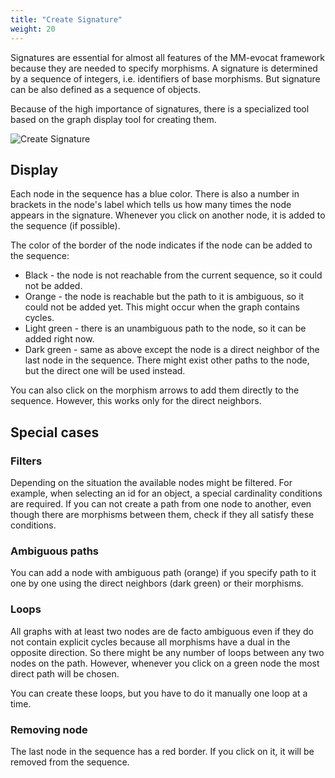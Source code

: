 ```yaml
---
title: "Create Signature"
weight: 20
---
```


Signatures are essential for almost all features of the MM-evocat framework because they are needed to specify morphisms. A signature is determined by a sequence of integers, i.e. identifiers of base morphisms. But signature can be also defined as a sequence of objects.

Because of the high importance of signatures, there is a specialized tool based on the graph display tool for creating them.

![Create Signature](/create-signature.png)
<!-- ![Create Signature](/static/img/create-signature.png) -->

## Display

Each node in the sequence has a blue color. There is also a number in brackets in the node's label which tells us how many times the node appears in the signature. Whenever you click on another node, it is added to the sequence (if possible).

The color of the border of the node indicates if the node can be added to the sequence:
- Black - the node is not reachable from the current sequence, so it could not be added.
- Orange - the node is reachable but the path to it is ambiguous, so it could not be added yet. This might occur when the graph contains cycles.
- Light green - there is an unambiguous path to the node, so it can be added right now.
- Dark green - same as above except the node is a direct neighbor of the last node in the sequence. There might exist other paths to the node, but the direct one will be used instead.

You can also click on the morphism arrows to add them directly to the sequence. However, this works only for the direct neighbors.

## Special cases

### Filters

Depending on the situation the available nodes might be filtered. For example, when selecting an id for an object, a special cardinality conditions are required. If you can not create a path from one node to another, even though there are morphisms between them, check if they all satisfy these conditions.

### Ambiguous paths

You can add a node with ambiguous path (orange) if you specify path to it one by one using the direct neighbors (dark green) or their morphisms.

### Loops

All graphs with at least two nodes are de facto ambiguous even if they do not contain explicit cycles because all morphisms have a dual in the opposite direction. So there might be any number of loops between any two nodes on the path. However, whenever you click on a green node the most direct path will be chosen.

You can create these loops, but you have to do it manually one loop at a time.

### Removing node

The last node in the sequence has a red border. If you click on it, it will be removed from the sequence.